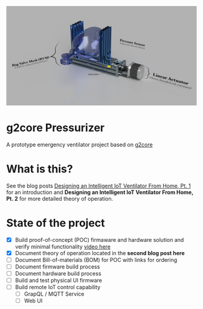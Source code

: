 ![Pressurizer simplified image](Pressurizer_2020-Apr-20_04-35-40AM-000_CustomizedView6324198267_png.png)

# g2core Pressurizer
A prototype emergency ventilator project based on [g2core](https://github.com/synthetos/g2/tree/pressurizer)

# What is this?

See the blog posts [Designing an Intelligent IoT Ventilator From Home, Pt. 1](https://tenmilesquare.com/designing-an-intelligent-iot-ventilator-from-home-pt-1/) for an introduction and **Designing an Intelligent IoT Ventilator From Home, Pt. 2** for more detailed theory of operation.
  
# State of the project

- [x] Build proof-of-concept (POC) firmaware and hardware solution and verify minimal functionality [video here](https://youtu.be/bmQI65D5-_8)
- [X] Document theory of operation located in the **second blog post here**
- [ ] Document Bill-of-materials (BOM) for POC with links for ordering
- [ ] Document firmware build process
- [ ] Document hardware build process
- [ ] Build and test physical UI firmware
- [ ] Build remote IoT control capability
  - [ ] GrapQL / MQTT Service
  - [ ] Web UI
